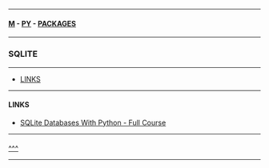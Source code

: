 
---

#### [M](https://github.com/ttltrk/TTT/blob/master/menu.md) - [PY](https://github.com/ttltrk/TTT/blob/master/PY/PY.md) - [PACKAGES](https://github.com/ttltrk/TTT/blob/master/PY/PACKAGES/PACKAGES.md)

---

### SQLITE

---

* [LINKS](#LINKS)

---

#### LINKS

* [SQLite Databases With Python - Full Course](https://www.youtube.com/watch?v=byHcYRpMgI4)

---

####

[^^^](#SQLITE)

---
